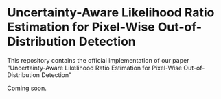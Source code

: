 # Uncertainty-Aware Likelihood Ratio Estimation for Pixel-Wise Out-of-Distribution Detection

This repository contains the official implementation of our paper "Uncertainty-Aware Likelihood Ratio Estimation for Pixel-Wise Out-of-Distribution Detection"

Coming soon.
